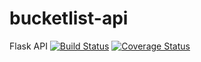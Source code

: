 # bucketlist-api
Flask API
[![Build Status](https://travis-ci.org/RyanSept/bucketlist-api.svg?branch=develop)](https://travis-ci.org/RyanSept/bucketlist-api)
[![Coverage Status](https://coveralls.io/repos/github/RyanSept/bucketlist-api/badge.svg?branch=develop)](https://coveralls.io/github/RyanSept/bucketlist-api?branch=develop)